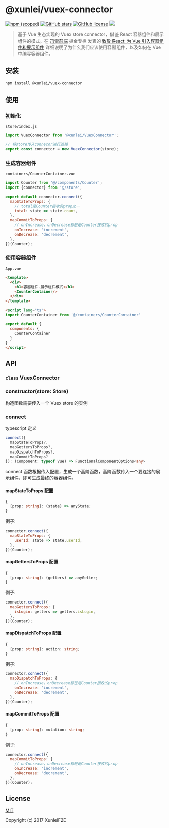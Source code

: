 # @xunlei/vuex-connector

[![npm (scoped)](https://img.shields.io/npm/v/@xunlei/vuex-connector.svg)](https://www.npmjs.com/package/@xunlei/vuex-connector)
[![GitHub stars](https://img.shields.io/github/stars/xunleif2e/vuex-connector.svg?style=social)](https://github.com/xunleif2e/vuex-connector/stargazers)
[![GitHub license](https://img.shields.io/github/license/xunleif2e/vuex-connector.svg?style=social)](https://github.com/xunleif2e/vuex-connector/blob/master/LICENSE)
 [![](https://badge.juejin.im/entry/5aea78e6518825673614bfc0/likes.svg?style=flat-square)](https://juejin.im/post/5ae9a5545188256709610635)
 
> 基于 Vue 生态实现的 Vuex store connector，借鉴 React 容器组件和展示组件的模式。在 [迅雷前端](https://juejin.im/user/599a9277f265da246c4a0cdb/posts) 掘金专栏 发表的 [致敬 React: 为 Vue 引入容器组件和展示组件](https://juejin.im/post/5ae9a5545188256709610635) 详细说明了为什么我们应该使用容器组件，以及如何在 Vue 中编写容器组件。


## 安装

```bash
npm install @xunlei/vuex-connector
```

## 使用

### 初始化

`store/index.js`

```js
import VuexConnector from '@xunlei/VuexConnector';

// 将store传入connecor进行连接
export const connector = new VuexConnector(store);
```

### 生成容器组件

`containers/CounterContainer.vue`

```js
import Counter from '@/components/Counter';
import {connector} from '@/store';

export default connector.connect({
  mapStateToProps: {
    // total是Counter接收的prop之一
    total: state => state.count,
  },
  mapCommitToProps: {
    // onIncrease，onDecrease都是是Counter接收的prop
    onIncrease: 'increment',
    onDecrease: 'decrement',
  },
})(Counter);
```

### 使用容器组件

`App.vue`

```html
<template>
  <div>
    <h1>容器组件-展示组件模式</h1>
    <CounterContainer/>
  </div>
</template>

<script lang="ts">
import CounterContainer from '@/containers/CounterContainer'

export default {
  components: {
    CounterContainer
  }
}
</script>
```

## API

### `class` VuexConnector

### constructor(store: Store)

构造函数需要传入一个 Vuex store 的实例

### connect

typescript 定义

```ts
connect({
  mapStateToProps?,
  mapGettersToProps?,
  mapDispatchToProps?,
  mapCommitToProps?
}): (Component: typeof Vue) => FunctionalComponentOptions<any>
```

connect 函数根据传入配置，生成一个高阶函数，高阶函数传入一个要连接的展示组件，即可生成最终的容器组件。

#### mapStateToProps 配置

```ts
{
  [prop: string]: (state) => anyState;
}
```

例子:

```js
connector.connect({
  mapStateToProps: {
    userId: state => state.userId,
  },
})(Counter);
```

#### mapGettersToProps 配置

```ts
{
  [prop: string]: (getters) => anyGetter;
}
```

例子:

```js
connector.connect({
  mapGettersToProps: {
    isLogin: getters => getters.isLogin,
  },
})(Counter);
```

#### mapDispatchToProps 配置

```ts
{
  [prop: string]: action: string;
}
```

例子:

```js
connector.connect({
  mapDispatchToProps: {
    // onIncrease，onDecrease都是是Counter接收的prop
    onIncrease: 'increment',
    onDecrease: 'decrement',
  },
})(Counter);
```

#### mapCommitToProps 配置

```ts
{
  [prop: string]: mutation: string;
}
```

例子:

```js
connector.connect({
  mapCommitToProps: {
    // onIncrease，onDecrease都是是Counter接收的prop
    onIncrease: 'increment',
    onDecrease: 'decrement',
  },
})(Counter);
```

## License

[MIT](http://opensource.org/licenses/MIT)

Copyright (c) 2017 XunleiF2E
